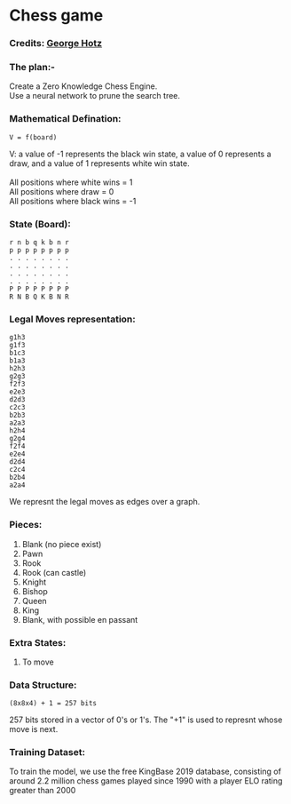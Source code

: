 # Chess game
### Credits: [George Hotz](https://www.twitch.tv/georgehotz)
### The plan:-

Create a Zero Knowledge Chess Engine.  
Use a neural network to prune the search tree.  

### Mathematical Defination:
```
V = f(board)
```
V: a value of -1 represents the black win state, a value of 0 represents a draw, and a value of 1 represents white win state.
<br>  
All positions where white wins = 1  
All positions where draw = 0  
All positions where black wins = -1

### State (Board):
```
r n b q k b n r
p p p p p p p p
. . . . . . . .
. . . . . . . .
. . . . . . . .
. . . . . . . .
P P P P P P P P
R N B Q K B N R
```

### Legal Moves representation:
```
g1h3
g1f3
b1c3
b1a3
h2h3
g2g3
f2f3
e2e3
d2d3
c2c3
b2b3
a2a3
h2h4
g2g4
f2f4
e2e4
d2d4
c2c4
b2b4
a2a4
```
We represnt the legal moves as edges over a graph.

### Pieces:
1. Blank (no piece exist)
2. Pawn
3. Rook
4. Rook (can castle)
5. Knight
6. Bishop
7. Queen
8. King
9. Blank, with possible en passant

### Extra States:
1. To move


### Data Structure:
```
(8x8x4) + 1 = 257 bits
```
257 bits stored in a vector of 0's or 1's. The "+1" is used to represnt whose move is next. 

### Training Dataset:
To train the model, we use the free KingBase 2019 database, consisting of around 2.2 million chess games played since 1990 with a player ELO rating greater than 2000
